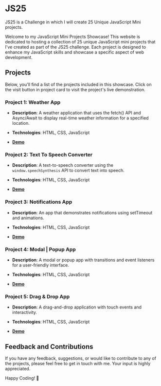 # JS25
JS25 is a Challenge in which I will create 25 Unique JavaScript Mini projects.

Welcome to my JavaScript Mini Projects Showcase! This website is dedicated to hosting a collection of 25 unique JavaScript mini projects that I've created as part of the JS25 challenge. Each project is designed to enhance my JavaScript skills and showcase a specific aspect of web development.

## Projects

Below, you'll find a list of the projects included in this showcase. Click on the visit button in project card to visit the project's live demonstration.

### Project 1: Weather App

- **Description**: A weather application that uses the fetch() API and Async/Await to display real-time weather information for a specified location.

- **Technologies**: HTML, CSS, JavaScript

- **[Demo](https://js25.netlify.app/project1/)**

### Project 2: Text To Speech Converter

- **Description**: A text-to-speech converter using the `window.speechSynthesis` API to convert text into speech.

- **Technologies**: HTML, CSS, JavaScript

- **[Demo](https://js25.netlify.app/project2/)**

### Project 3: Notifications App

- **Description**: An app that demonstrates notifications using setTimeout and animations.

- **Technologies**: HTML, CSS, JavaScript

- **[Demo](https://js25.netlify.app/project3/)**

### Project 4: Modal | Popup App

- **Description**: A modal or popup app with transitions and event listeners for a user-friendly interface.

- **Technologies**: HTML, CSS, JavaScript

- **[Demo](https://js25.netlify.app/project4/)**

### Project 5: Drag & Drop App

- **Description**: A drag-and-drop application with touch events and interactivity.

- **Technologies**: HTML, CSS, JavaScript

- **[Demo](https://js25.netlify.app/project5/)**


## Feedback and Contributions

If you have any feedback, suggestions, or would like to contribute to any of the projects, please feel free to get in touch with me. Your input is highly appreciated.

Happy Coding! 🚀

